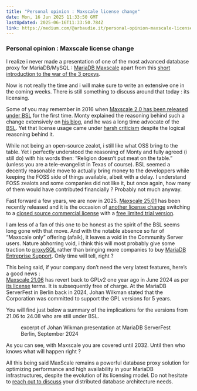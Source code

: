 ```yaml
---
title: "Personal opinion : Maxscale license change"
date: Mon, 16 Jun 2025 11:33:50 GMT
lastUpdated: 2025-06-16T11:33:50.784Z
link: https://medium.com/@arbaudie.it/personal-opinion-maxscale-license-change-1a16baf93a9e?source=rss-c779d007e7fe------2
---
```


<h3>Personal opinion : Maxscale license change</h3><p>I realize i never made a presentation of one of the most advanced database proxy for MariaDB/MySQL : <a href="https://mariadb.com/products/maxscale/">MariaDB Maxscale</a> apart from this <a href="https://www.linkedin.com/posts/sylvain-arbaudie_github-mariadbjonesmysqlchk-galera-haproxy-activity-7317906910777626624-nr1c/">short introduction to the war of the 3 proxys</a>.</p><p>Now is not really the time and i will make sure to write an extensive one in the coming weeks. There is still something to discuss around that today : its licensing.</p><p>Some of you may remember in 2016 when <a href="https://mariadb.com/resources/blog/introducing-maxscale-2-0-beta-release/">Maxscale 2.0 has been released under BSL</a> for the first time. Monty explained the reasoning behind such a change extensively on <a href="https://monty-says.blogspot.com/2016/08/applying-business-source-licensing-bsl.html">his blog</a>, and he was a long time advocate of the <a href="https://mariadb.com/bsl-faq-mariadb/">BSL</a>. Yet that license usage came under <a href="https://www.theregister.com/2016/08/24/monty_interview/">harsh criticism</a> despite the logical reasoning behind it.</p><p>While not being an open-source zealot, i still like what OSS bring to the table. Yet i perfectly understood the reasoning of Monty and fully agreed (i still do) with his words then: “Religion doesn’t put meat on the table.” (unless you are a tele-evangelist in Texas of course). BSL seemed a decently reasonable move to actually bring money to the developpers while keeping the FOSS side of things available, albeit with a delay. I understand FOSS zealots and some companies did not like it, but once again, how many of them would have contributed financially ? Probably not much anyway.</p><p>Fast forward a few years, we are now in 2025. <a href="https://mariadb.com/kb/en/mariadb-maxscale-25-01/">Maxscale 25.01</a> has been recently released and it is the occasion of <a href="https://mariadb.com/resources/blog/evaluate-mariadbs-powerful-database-proxy-introducing-maxscale-trial/">another license change</a> switching to a <a href="https://mariadb.com/resources/blog/introducing-mariadb-maxscale-25-01-ga/">closed source commercial license</a> with a <a href="https://mariadb.com/kb/en/maxscale-trial/">free limited trial version</a>.</p><p>I am less of a fan of this one to be honest as the spirit of the BSL seems long gone with that move. And with the notable absence so far of “Maxscale only” offering (afaik), it leaves a void in the Community Server users. Nature abhorring void, i think this will most probably give some traction to <a href="https://proxysql.com/">proxySQL</a> rather than bringing more companies to buy <a href="https://mariadb.com/services/technical-support-services/">MariaDB Entreprise Support</a>. Only time will tell, right ?</p><p>This being said, if your company don’t need the very latest features, here’s a good news : <br /><a href="https://mariadb.com/kb/en/mariadb-maxscale-2106-maxscale-2106-about-mariadb-maxscale/">Maxscale 21.06</a> has revert back to GPLv2 one year ago in June 2024 as per <a href="https://github.com/mariadb-corporation/MaxScale/blob/24.02/licenses/LICENSE2106.TXT">its license</a> terms. It is subsequently free of charge. At the MariaDB ServerFest in Berlin back in 2024, Johan Wilkman stated that the Corporation was committed to support the GPL versions for 5 years.</p><p>You will find just below a summary of the implications for the versions from 21.06 to 24.08 who are still under BSL.</p><figure><img alt="" src="https://cdn-images-1.medium.com/max/737/1*4uRClkwrwKh9qc5pkpuqog.png" /><figcaption>excerpt of Johan Wikman presentation at MariaDB ServerFest Berlin, September 2024</figcaption></figure><p>As you can see, with Maxscale you are covered until 2032. Until then who knows what will happen right ?</p><p>All this being said MaxScale remains a powerful database proxy solution for optimizing performance and high availability in your MariaDB infrastructures, despite the evolution of its licensing model. Do not hesitate to <a href="https://arbaudie.it/#kedit_bdnvchxdi">reach out to discuss</a> your distributed database architecture needs.</p><img alt="" height="1" src="https://medium.com/_/stat?event=post.clientViewed&amp;referrerSource=full_rss&amp;postId=1a16baf93a9e" width="1" />
